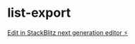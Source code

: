 # list-export

[Edit in StackBlitz next generation editor ⚡️](https://stackblitz.com/~/github.com/GldzzPro/list-export)